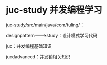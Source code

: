 # juc-study  并发编程学习
juc-study/src/main/java/com/tuling/：

designpattern--->study：设计模式学习代码

juc：并发编程基础知识

jucdadvanced：并发锁相关知识
